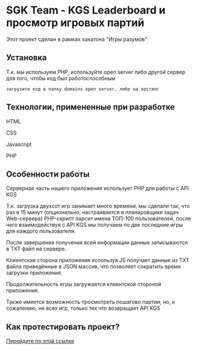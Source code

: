 # SGK Team - KGS Leaderboard и просмотр игровых партий

Этот проект сделан в рамках хакатона "Игры разумов"

## Установка

Т.к. мы используем PHP, используйте open server либо другой сервер для того, чтобы код был работоспособным

```
загрузите код в папку domains open server, либо на хостинг
```


## Технологии, примененные при разработке
HTML

CSS

Javascript

PHP

## Особенности работы

Серверная часть нашего приложения использует PHP для работы с API KGS

Т.к. загрузка двухсот игр занимает много времени, мы сделали так, что раз в 15 минут (опционально, настраивается в планировщике задач Web-сервера) PHP-скрипт парсит имена ТОП-100 пользователей, после чего взаимодействуя с API KGS мы получаем по две последние игры для каждого пользователя. 

После завершения получения всей информации данные записываются в TXT файл на сервере.

Клиентская сторона приложения используя JS получает данные из TXT файла приведённые в JSON массив, что позволяет сократить время загрузки приложения.

Продолжительность игры загружается клиентской стороной приложения.

Также имеется возможность просмотреть пошагово партии, но, к сожалению, не всех игр, только тех что возвращает API KGS

## Как протестировать проект?
[Перейдите по этой ссылке](http://samgk.ru/gogks/index.html)